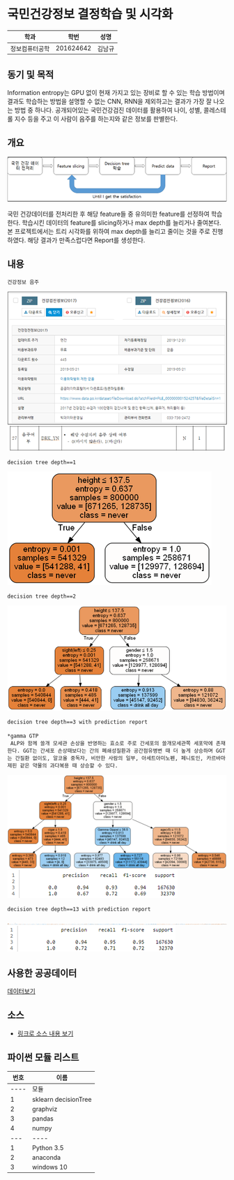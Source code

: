 ﻿# 국민건강정보 결정학습 및 시각화

학과 | 학번 | 성명
---- | ---- | ---- 
정보컴퓨터공학 |201624642 |김남규


## 동기 및 목적

 Information entropy는 GPU 없이 현재 가지고 있는 장비로 할 수 있는 학습 방법이며 결과도 학습하는 방법을 설명할 수 없는 CNN, RNN을 제외하고는 결과가 가장 잘 나오는 방법 중 하나다.  공개되어있는 국민건강검진 데이터를 활용하여 나이, 성별, 콜레스테롤 지수 등을 주고 이 사람이 음주를 하는지와 같은 정보를 판별한다.

## 개요
![](https://github.com/soicem/python2019/blob/master/res/%EA%B0%9C%EC%9A%94%EB%8F%84.PNG)

 국민 건강데이터를 전처리한 후 해당 feature들 중 유의미한 feature를 선정하여 학습한다.  학습시킨 데이터의 feature를 slicing하거나 max depth를 늘리거나 줄여본다.  본 프로젝트에서는 트리 시각화를 위하여 max depth를 늘리고 줄이는 것을 주로 진행하였다.  해당 결과가 만족스럽다면 Report를 생성한다.

## 내용
```
건강정보 음주
```
![](https://github.com/soicem/python2019/blob/master/res/%EA%B1%B4%EA%B0%95%EC%A0%95%EB%B3%B4.png)
![](https://github.com/soicem/python2019/blob/master/res/%EC%9D%8C%EC%A3%BC%EC%97%AC%EB%B6%80.png)

```
decision tree depth==1
```
![](https://github.com/soicem/python2019/blob/master/res/max_depth1.png)
```
decision tree depth==2
```
![](https://github.com/soicem/python2019/blob/master/res/max_depth2.png)
```
decision tree depth==3 with prediction report

*gamma GTP
 ALP와 함께 쓸개 모세관 손상을 반영하는 효소로 주로 간세포의 쓸개모세관쪽 세포막에 존재한다. GGT는 간세포 손상때보다는 간의 폐쇄성질환과 공간점유병변 때 더 높게 상승하며 GGT는 간질환 없이도, 알코올 중독자, 비만한 사람의 일부, 아세트아미노펜, 페니토인, 카르바마제핀 같은 약물의 과다복용 때 상승할 수 있다.

```
![](https://github.com/soicem/python2019/blob/master/res/max_depth3.png)
![](https://github.com/soicem/python2019/blob/master/res/report%20depth3.PNG)
```
decision tree depth==13 with prediction report
```
![](https://github.com/soicem/python2019/blob/master/res/max_depth12.png)
![](https://github.com/soicem/python2019/blob/master/res/report%20depth13.PNG)

## 사용한 공공데이터 
[데이터보기](https://github.com/soicem/python2019/blob/master/NHIS_OPEN_GJ_2017.CSV)

## 소스
* [링크로 소스 내용 보기](https://github.com/soicem/python2019/blob/master/informationEntropy.py) 

## 파이썬 모듈 리스트

번호 | 이름
---- | ---- 
----| 모듈
1 | sklearn decisionTree
2 | graphviz
3 | pandas
4 | numpy
--- | ----
1 | Python 3.5
2 | anaconda
3 | windows 10
